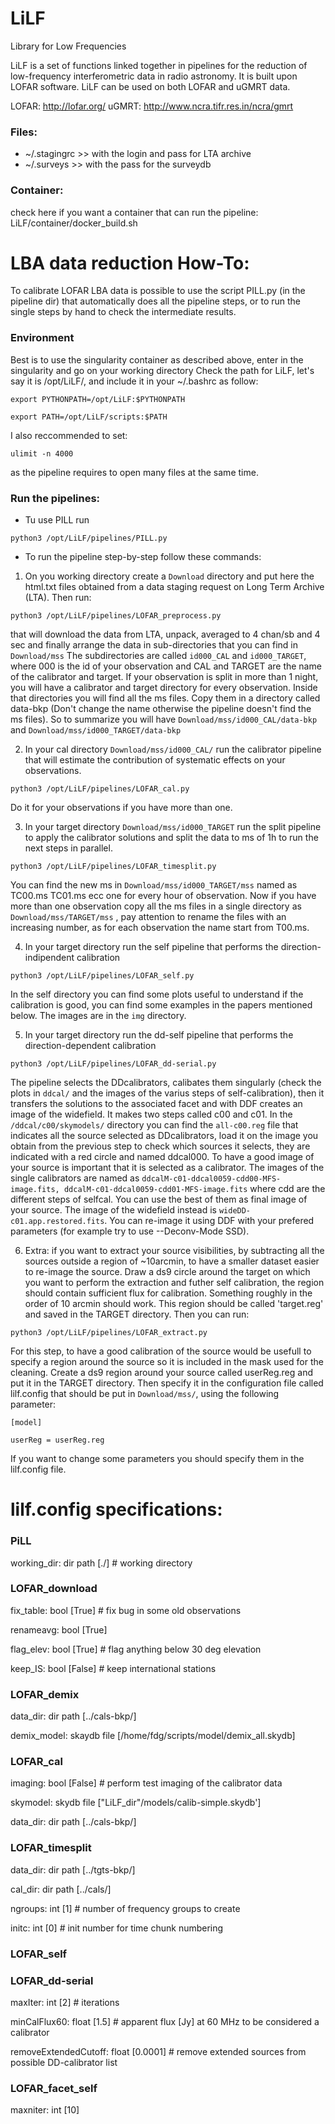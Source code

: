 # LiLF
Library for Low Frequencies

LiLF is a set of functions linked together in pipelines for the reduction of low-frequency interferometric data in radio astronomy. It is built upon LOFAR software. LiLF can be used on both LOFAR and uGMRT data.


LOFAR: http://lofar.org/
uGMRT: http://www.ncra.tifr.res.in/ncra/gmrt

### Files:
- ~/.stagingrc >> with the login and pass for LTA archive
- ~/.surveys >> with the pass for the surveydb

### Container:
check here if you want a container that can run the pipeline:
LiLF/container/docker_build.sh

# LBA data reduction How-To:
To calibrate LOFAR LBA data is possible to use the script PILL.py (in the pipeline dir) that automatically does all the pipeline steps, or to run the single steps by hand to check the intermediate results.

### Environment
Best is to use the singularity container as described above, enter in the singularity and go on your working directory
Check the path for LiLF, let's say it is /opt/LiLF/, and include it in your ~/.bashrc as follow:

`export PYTHONPATH=/opt/LiLF:$PYTHONPATH`

`export PATH=/opt/LiLF/scripts:$PATH`

I also reccommended to set:

`ulimit -n 4000`

as the pipeline requires to open many files at the same time.

### Run the pipelines:

- Tu use PILL run

`python3 /opt/LiLF/pipelines/PILL.py`

- To run the pipeline step-by-step follow these commands:

1. On you working directory create a `Download` directory and put here the html.txt files obtained from a data staging request on Long Term Archive (LTA). Then run:

`python3 /opt/LiLF/pipelines/LOFAR_preprocess.py`

that will download the data from LTA, unpack, averaged to 4 chan/sb and 4 sec and finally arrange the data in sub-directories that you can find in `Download/mss`
The subdirectories are called `id000_CAL` and `id000_TARGET`, where 000 is the id of your observation and CAL and TARGET are the name of the calibrator and target. If your observation is split in more than 1 night, you will have a calibrator and target directory for every observation.
Inside that directories you will find all the ms files. Copy them in a directory called data-bkp (Don't change the name otherwise the pipeline doesn't find the ms files).
So to summarize you will have `Download/mss/id000_CAL/data-bkp` and `Download/mss/id000_TARGET/data-bkp`

2. In your cal directory `Download/mss/id000_CAL/` run the calibrator pipeline that will estimate the contribution of systematic effects on your observations.

`python3 /opt/LiLF/pipelines/LOFAR_cal.py`

Do it for your observations if you have more than one.

3. In your target directory `Download/mss/id000_TARGET` run the split pipeline to apply the calibrator solutions and split the data to ms of 1h to run the next steps in parallel.

`python3 /opt/LiLF/pipelines/LOFAR_timesplit.py`

You can find the new ms in `Download/mss/id000_TARGET/mss` named as TC00.ms TC01.ms ecc one for every hour of observation.
Now if you have more than one observation copy all the ms files in a single directory as `Download/mss/TARGET/mss` , pay attention to rename the files with an increasing number, as for each observation the name start from T00.ms.

4. In your target directory run the self pipeline that performs the direction-indipendent calibration

`python3 /opt/LiLF/pipelines/LOFAR_self.py`

In the self directory you can find some plots useful to understand if the calibration is good, you can find some examples in the papers mentioned below.
The images are in the `img` directory.

5. In your target directory run the dd-self pipeline that performs the direction-dependent calibration

`python3 /opt/LiLF/pipelines/LOFAR_dd-serial.py`

The pipeline selects the DDcalibrators, calibates them singularly (check the plots in `ddcal/` and the images of the varius steps of self-calibration), then it transfers the solutions to the associated facet and with DDF creates an image of the widefield. It makes two steps called c00 and c01.
In the `/ddcal/c00/skymodels/` directory you can find the `all-c00.reg` file that indicates all the source selected as DDcalibrators, load it on the image you obtain from the previous step to check which sources it selects, they are indicated with a red circle and named ddcal000. To have a good image of your source is important that it is selected as a calibrator.
The images of the single calibrators are named as `ddcalM-c01-ddcal0059-cdd00-MFS-image.fits, ddcalM-c01-ddcal0059-cdd01-MFS-image.fits` where cdd are the different steps of selfcal. You can use the best of them as final image of your source.
The image of the widefield instead is `wideDD-c01.app.restored.fits`. You can re-image it using DDF with your prefered parameters (for example try to use --Deconv-Mode SSD).

6. Extra: if you want to extract your source visibilities, by subtracting all the sources outside a region of ~10arcmin, to have a smaller dataset easier to re-image the source.
Draw a ds9 circle around the target on which you want to perform the extraction and futher self calibration, the region should contain sufficient flux for calibration. Something roughly in the order of 10 arcmin should work. This region should be called 'target.reg' and saved in the TARGET directory.
Then you can run:

`python3 /opt/LiLF/pipelines/LOFAR_extract.py`

For this step, to have a good calibration of the source would be usefull to specify a region around the source so it is included in the mask used for the cleaning.
Create a ds9 region around your source called userReg.reg and put it in the TARGET directory. Then specify it in the configuration file called lilf.config that should be put in `Download/mss/`,  using the following parameter:

`[model]`

`userReg = userReg.reg`

If you want to change some parameters you should specify them in the lilf.config file.

# lilf.config specifications:

### PiLL
working_dir: dir path [./] # working directory

### LOFAR_download
fix_table: bool [True] # fix bug in some old observations

renameavg: bool [True]

flag_elev: bool [True] # flag anything below 30 deg elevation

keep_IS: bool [False] # keep international stations
    
### LOFAR_demix
data_dir: dir path [../cals-bkp/]

demix_model: skaydb file [/home/fdg/scripts/model/demix_all.skydb]

### LOFAR_cal
imaging: bool [False] # perform test imaging of the calibrator data

skymodel: skydb file ["LiLF_dir"/models/calib-simple.skydb']

data_dir: dir path [../cals-bkp/]
    
### LOFAR_timesplit
data_dir: dir path [../tgts-bkp/]

cal_dir: dir path [../cals/]

ngroups: int [1] # number of frequency groups to create

initc: int [0] # init number for time chunk numbering

### LOFAR_self

### LOFAR_dd-serial
maxIter: int [2] # iterations

minCalFlux60: float [1.5] # apparent flux [Jy] at 60 MHz to be considered a calibrator

removeExtendedCutoff: float [0.0001] # remove extended sources from possible DD-calibrator list

### LOFAR_facet_self
maxniter: int [10]
